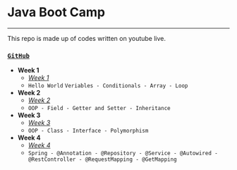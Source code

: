 # Java Boot Camp 
---
This repo is made up of codes written on youtube live.

### [`GitHub`](https://github.com/huseyinidin/KodlamaioJava2022)
 - **Week 1**
	 - [*Week 1*](https://github.com/huseyinidin/KodlamaioJava2022/tree/main/week1)
	 - `Hello World` `Veriables - Conditionals - Array - Loop`
- **Week 2**
	 - [*Week 2*](https://github.com/huseyinidin/KodlamaioJava2022/tree/main/week2)
	 - `OOP - Field - Getter and Setter - Inheritance`
- **Week 3**
	 - [*Week 3*](https://github.com/huseyinidin/KodlamaioJava2022/tree/main/week3)
	 - `OOP - Class - Interface - Polymorphism`		
- **Week 4**
	 - [*Week 4*](https://github.com/huseyinidin/KodlamaioJava2022/tree/main/week4)
	 - `Spring - @Annotation - @Repository - @Service - @Autowired - @RestController - @RequestMapping - @GetMapping`	
